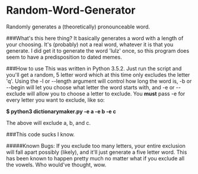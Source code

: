 # Random-Word-Generator
Randomly generates a (theoretically) pronounceable word.

###What's this here thing?
It basically generates a word with a length of your choosing. It's (probably) not a real word, whatever it is that you generate. I did get it to generate the word 'lulz' once, so this program does seem to have a predisposition to dated memes.

###How to use
This was written in Python 3.5.2. Just run the script and you'll get a random, 5 letter word which at this time only excludes the letter 'q'.
Using the -l or --length argument will control how long the word is, -b or --begin will let you choose what letter the word starts with, and -e or --exclude will allow you to choose a letter to exclude. You **must** pass -e for every letter you want to exclude, like so:

__$ python3 dictionarymaker.py -e a -e b -e c__

The above will exclude a, b, and c.

###This code sucks
I know.

#####Known Bugs:
If you exclude too many letters, your entire exclusion will fall apart possibly (likely), and it'll just generate a five letter word. This has been known to happen pretty much no matter what if you exclude all the vowels. Who would've thought, wow.

